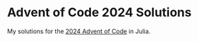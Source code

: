 # Advent of Code 2024 Solutions

My solutions for the [2024 Advent of Code](https://adventofcode.com/2024) in Julia.
